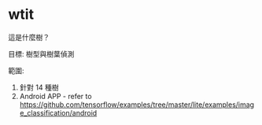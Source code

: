# wtit
這是什麼樹？

目標: 樹型與樹葉偵測

範圍:
1. 針對 14 種樹
2. Android APP - refer to https://github.com/tensorflow/examples/tree/master/lite/examples/image_classification/android
